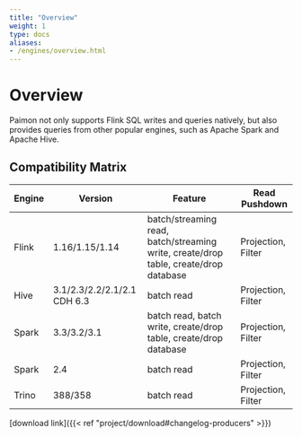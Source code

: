 ```yaml
---
title: "Overview"
weight: 1
type: docs
aliases:
- /engines/overview.html
---
```

<!--
Licensed to the Apache Software Foundation (ASF) under one
or more contributor license agreements.  See the NOTICE file
distributed with this work for additional information
regarding copyright ownership.  The ASF licenses this file
to you under the Apache License, Version 2.0 (the
"License"); you may not use this file except in compliance
with the License.  You may obtain a copy of the License at

  http://www.apache.org/licenses/LICENSE-2.0

Unless required by applicable law or agreed to in writing,
software distributed under the License is distributed on an
"AS IS" BASIS, WITHOUT WARRANTIES OR CONDITIONS OF ANY
KIND, either express or implied.  See the License for the
specific language governing permissions and limitations
under the License.
-->

# Overview

Paimon not only supports Flink SQL writes and queries natively,
but also provides queries from other popular engines, such as
Apache Spark and Apache Hive.

## Compatibility Matrix

| Engine | Version | Feature | Read Pushdown |
|---|---|---|---|
| Flink | 1.16/1.15/1.14 | batch/streaming read, batch/streaming write, create/drop table, create/drop database | Projection, Filter |
| Hive      | 3.1/2.3/2.2/2.1/2.1 CDH 6.3 | batch read | Projection, Filter |
| Spark     | 3.3/3.2/3.1 | batch read, batch write, create/drop table, create/drop database | Projection, Filter |
| Spark     | 2.4 | batch read | Projection, Filter |
| Trino     | 388/358 | batch read | Projection, Filter |

[download link]({{< ref "project/download#changelog-producers" >}})